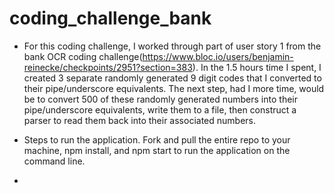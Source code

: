 # coding_challenge_bank

* For this coding challenge, I worked through part of user story 1 from the bank OCR coding challenge(https://www.bloc.io/users/benjamin-reinecke/checkpoints/2951?section=383).  In the 1.5 hours time I spent, I created 3 separate randomly generated 9 digit codes that I converted
to their pipe/underscore equivalents.  The next step, had I more time, would be to convert 500 of these randomly generated numbers into their pipe/underscore equivalents, write them to a file, then construct a parser to read them back into their associated numbers.

* Steps to run the application.  Fork and pull the entire repo to your machine, npm install, and npm start to run the application on the command line.

*

